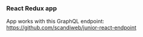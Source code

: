 ### React Redux app

App works with this GraphQL endpoint: https://github.com/scandiweb/junior-react-endpoint